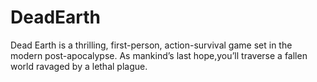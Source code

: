 # DeadEarth
Dead Earth is a thrilling, first-person, action-survival game set in the modern post-apocalypse. As mankind’s last hope,you’ll traverse a fallen world ravaged by a lethal plague.
